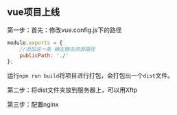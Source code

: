 ## vue项目上线

第一步：首先：修改vue.config.js下的路径

```js
module.exports = {
    //添加这一条 确定静态资源路径
	publicPath: './'
};
```

运行`npm run build`将项目进行打包，会打包出一个`dist`文件。

第二步：将dist文件夹放到服务器上，可以用Xftp



第三步：配置nginx



